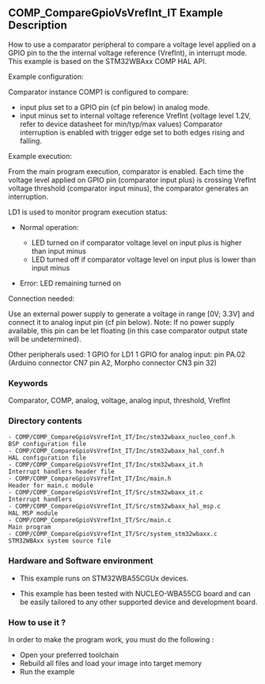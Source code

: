 ## <b>COMP_CompareGpioVsVrefInt_IT Example Description</b>

How to use a comparator peripheral to compare a voltage level applied on
a GPIO pin to the the internal voltage reference (VrefInt), in interrupt mode.
This example is based on the STM32WBAxx COMP HAL API.

Example configuration:

Comparator instance COMP1 is configured to compare:

- input plus set to a GPIO pin (cf pin below) in analog mode.
- input minus set to internal voltage reference VrefInt (voltage level 1.2V,
  refer to device datasheet for min/typ/max values)
Comparator interruption is enabled with trigger edge set to
both edges rising and falling.

Example execution:

From the main program execution, comparator is enabled.
Each time the voltage level applied on GPIO pin (comparator input plus) 
is crossing VrefInt voltage threshold (comparator input minus),
the comparator generates an interruption.

LD1 is used to monitor program execution status:

- Normal operation:

  - LED turned on if comparator voltage level on input plus is higher than input minus
  - LED turned off if comparator voltage level on input plus is lower than input minus
  
- Error: LED remaining turned on

Connection needed:

Use an external power supply to generate a voltage in range [0V; 3.3V]
and connect it to analog input pin (cf pin below).
Note: If no power supply available, this pin can be let floating (in this case
      comparator output state will be undetermined).

Other peripherals used:
  1 GPIO for LD1
  1 GPIO for analog input: pin PA.02 (Arduino connector CN7 pin A2, Morpho connector CN3 pin 32)

### <b>Keywords</b>

Comparator, COMP, analog, voltage, analog input, threshold, VrefInt

### <b>Directory contents</b>

    - COMP/COMP_CompareGpioVsVrefInt_IT/Inc/stm32wbaxx_nucleo_conf.h     BSP configuration file
    - COMP/COMP_CompareGpioVsVrefInt_IT/Inc/stm32wbaxx_hal_conf.h        HAL configuration file
    - COMP/COMP_CompareGpioVsVrefInt_IT/Inc/stm32wbaxx_it.h              Interrupt handlers header file
    - COMP/COMP_CompareGpioVsVrefInt_IT/Inc/main.h                       Header for main.c module
    - COMP/COMP_CompareGpioVsVrefInt_IT/Src/stm32wbaxx_it.c              Interrupt handlers
    - COMP/COMP_CompareGpioVsVrefInt_IT/Src/stm32wbaxx_hal_msp.c         HAL MSP module
    - COMP/COMP_CompareGpioVsVrefInt_IT/Src/main.c                       Main program
    - COMP/COMP_CompareGpioVsVrefInt_IT/Src/system_stm32wbaxx.c          STM32WBAxx system source file


### <b>Hardware and Software environment</b> 

  - This example runs on STM32WBA55CGUx devices.
    
  - This example has been tested with NUCLEO-WBA55CG board and can be
    easily tailored to any other supported device and development board.


### <b>How to use it ?</b> 

In order to make the program work, you must do the following :

 - Open your preferred toolchain
 - Rebuild all files and load your image into target memory
 - Run the example

